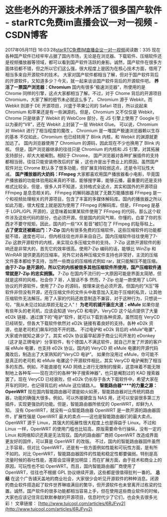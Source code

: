 # 这些老外的开源技术养活了很多国产软件 - starRTC免费im直播会议一对一视频 - CSDN博客
2017年05月11日 16:03:28[starRTC免费IM直播会议一对一视频](https://me.csdn.net/elesos)阅读数：335
现在各种国产软件已经牢牢占据了国内市场，无论是在浏览器、下载软件、压缩软件还是视频播放器等领域，都可以看到国产软件活跃的身影。诚然，国产软件在很多方面体验都不错，但之所以它们这么强，很大程度上是因为在核心技术方面，借用了相当多来自开源软件的技术。
大家对国产软件都相当了解，但对于国产软件背后的开源软件，又知道多少？今天，就一起来谈谈国产软件背后的开源软件吧。
**养活了一票国产浏览器：Chromium**
国内有很多“极速浏览器”，所使用的是 Chrome 同样的引擎，这点大家都相当了解。不过，对于 Chome 背后的开源项目 Chromium，大家了解的细节未必就这么多了。
Chromium 源于 Webkit，而 Webkit 则源于 DE 开源项目，兴盛于苹果公司的 Safari 项目，所以说起来 Chromium 和苹果还是有一些渊源的。但是，Chromium 又不仅仅是 Webkit，Chrome 只是继承了 Webkit 的 WebCore 部分，在 JS 引擎上使用了 Google 引以为豪的“V8”，还在 Webkit 上封装了一层
 Webkit Glue。 可以说，Chromium 对 Webkit 进行了相当程度的魔改 。
Chromium 是一堆国产极速浏览器赖以生存的基本
不仅如此，Chromium 也已经转用了 Blink 内核，和 Webkit 的渊源就更加远了。 国内浏览器使用了 Chromium 的源码，因此现在不少也换用了 Blink 内核。
但是，国产浏览器继承的往往只是 Chromium 的内核和 JS 引擎，对其拓展支持部分，却大大被阉割。相较于 Chrome， 国产浏览器对各种扩展插件的支持都相当弱，往往只能安装修改后的扩展 ，这也许是出于商业上的原因。虽然国产软件对比 Chrome 默认多了很多功能，但扩展支持较弱这点，还是令可玩性大减。
**国产****播放器****的大奶妈：FFmpeg**
大家都喜欢用国产播放器看小电影，毕竟国产播放器的功能体验用起来真的不错，能够搜字幕，能够云播，最重要的还是支持格式比较全。但是，很多人并不知道，支持格式全这点，其实和国外的开源项目 FFmpeg 是息息相关的。
FFmpeg 的解码器造就了无数万能播放器
FFmpeg 是一个和视频处理相关的开源项目，包含了丰富的多媒体解码库。国内的播放器之所以如此万能，很大程度上就是因为使用了 FFmpeg 的解码库。但是，FFmpeg 是基于 LGPL/GPL 开源的，这意味着如果某软件使用了 FFmpeg 的代码，那么这个软件涉及这些代码的部分，也必须开源。但是国内的风气嘛，你懂的，白拿了你的东西才不要守规矩。因此，国内的一些“XX 影音”被钉在了
 FFmpeg 的耻辱柱上。
**占了便宜还被踢出门：7-Zip**
国内有很多免费的压缩软件，这些压缩软件的功能都挺不错，速度也可以，但内核往往也并非来自自己。国内压缩软件往往使用了7-Zip 这款开源软件的内核，来实现众多压缩文件的支持。
7-Zip 这款开源软件的影响还是非常大的，首先它的效率很高。使用7-Zip 编码的话，能够比 WinZip 和 WinRAR 提供更高的压缩率。另外它对各种压缩文件支持也非常好，主流的压缩文件基本都给予支持，当然一些商业的压缩格式例如 rar，就只能解压不能压缩。
**由于7-Zip 是开源的，所以它的内核被很多其他压缩软件所使用，国产压缩软件通常就是7-Zip 的忠实拥簇。**
7-Zip 在国内不流行的一大原因可能是界面太简陋，但就是这样的风格，社会你 7 哥，人狠话不多
然而，7-Zip 也是一款使用了 LGPL 协议的开源软件，使用了7-Zip 的源码，按理来说也必须开源。但国内的“X压”等软件非但没有开源，还在压缩文件的文件头中故意加入无助于压缩的私货，让其他压缩软件无法解压。用了人家的代码还故意制造不兼容，对于这种行为，只想说一句，“我从未见过如此厚颜无耻之人”！
**为老司机铺开康庄大道：eMule**
如果你是有些年头的老司机，应该会知道 VeryCD 和电驴。VeryCD 这个站点提供了大量 eD2k 链接，通过旗下的“电驴”软件，就可以下载到各种资源。虽然现在 VeryCD 已经转型，但各大下载软件依然对 eD2k 链接有着良好的支持，各种 eD2k 资源，也是老司机们飙车时绕不开的路。
不过电驴和 eD2k 背后的 eMule“电骡”，大家或许就知之甚少了。其实 eD2k 协议最早起源于商业公司开发的 eDonkey（这才是正牌电驴）分享软件，有个德国人不满这软件，就自己开发了开源的客户端 eMule 电骡，也支持 eD2k 协议。国内的 VeryCD 把 eMule 电骡的开源代码魔改后，制造出了大家熟知的“VeryCD 电驴”。
如果你没用过 eMule，你可能不是真正的老司机
和 eMule 电骡这个开源软件相比，其实 VeryCD 电驴阉割了相当多的东西。例如，不能直接在 KAD 网络上进行无限制的搜索，这意味着不能无限制地上各种车——现在流行的各种“种子搜索神器”，也只是阉割过的 KAD 搜索器罢了。现在 VeryCD 已经衰败，但 eD2k 仍长存于各大下载软件中，希望大家在开车的同时，也记得背后的 eMule 这位铺路人。
**智能路由器****的力量之源：OpenWRT**
现在国内智能路由器可谓是如火如荼，智能路由器对比传统的路由器，功能的确强大很多。例如，可以外接硬盘当 NAS 用，还可以安装很多第三方插件，实现更强劲的功能。但是，智能路由器所依仗的 OpenWRT，却鲜为人知。
没有 OpenWRT，就没有一众智能路由器
OpenWRT 是一款开源的路由器固件，扩展性强是 OpenWRT 最大的卖点——这也是智能路由器们的最大卖点。OpenWRT 源于 Linux，其强大的拓展性很大程度上也是得益于 Linux。不过和 Linux 一样，OpenWRT 的使用门槛也比较高，原版需要命令行操纵，没有一定的 Linux 和网络知识还真是无法驾驭。国内的路由器厂商把 OpenWRT 改造成界面更友好的固件，可以算是
 OpenWRT 的改版。
不过，国内的智能路由器固件虽然上手容易，但对比 OpenWRT，还是有一些方面例如性能和可玩性方面，是有所不如的。对比 OpenWRT，智能路由器固件的性能和稳定性都要偏弱。特别是高流量时候的吞吐性能，差距会显得更加明显；而在扩展方面，由于技术和商业上的原因，可玩性也不如 OpenWRT。而且，国内智能路由器厂商使用了 OpenWRT，往往也不根据 GPL 协议继续开源，这些都是很值得批判一番的。
**总结**
在这个广告铺天盖地的商业社会，大家很少会听见开源软件的种种消息。闭源的商业软件搭造起了软件世界琳琅满目的繁华，但开源软件也未曾离开过栋梁的位置。诚然，国产软件的很多功能都相当容易上手，但在使用这些商业软件的时候，大家也应该记住背后默默奉献的开源项目，信息时代少了它们，也会失去很多光彩！
文章链接：
[http://www.tuicool.com/articles/6RJFvy2](http://www.tuicool.com/articles/6RJFvy2)
